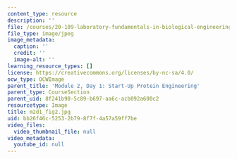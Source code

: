 ```yaml
---
content_type: resource
description: ''
file: /courses/20-109-laboratory-fundamentals-in-biological-engineering-spring-2010/bb26f46c52532b798f7f4a57a59ff7be_m2d1_fig2.jpg
file_type: image/jpeg
image_metadata:
  caption: ''
  credit: ''
  image-alt: ''
learning_resource_types: []
license: https://creativecommons.org/licenses/by-nc-sa/4.0/
ocw_type: OCWImage
parent_title: 'Module 2, Day 1: Start-Up Protein Engineering'
parent_type: CourseSection
parent_uid: 8f241b98-5c89-b697-aa6c-acb092a600c2
resourcetype: Image
title: m2d1_fig2.jpg
uid: bb26f46c-5253-2b79-8f7f-4a57a59ff7be
video_files:
  video_thumbnail_file: null
video_metadata:
  youtube_id: null
---
```

